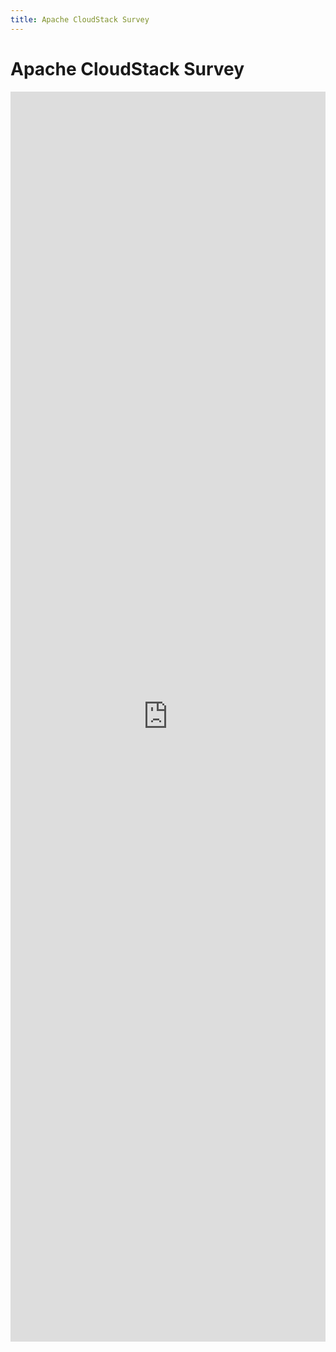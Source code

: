 ```yaml
---
title: Apache CloudStack Survey
---
```


<div class="row">

<div class="col-lg-12">

<div class="page-header">

<h1 id="indicators">Apache CloudStack Survey</h1>

</div>

</div>

</div>

<iframe height="2000" allowTransparency="true" frameborder="0" scrolling="yes" style="width:100%;border:none"
  src="https://www.formwize.com/run/survey3.cfm?idx=505d040e080008&embed">
<a href="https://www.formwize.com/run/survey3.cfm?idx=505d040e080008" title="CloudStack Survey">Fill out my form</a>
</iframe>
